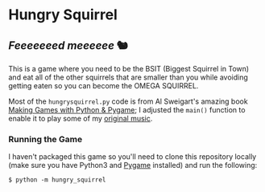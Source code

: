 # Hungry Squirrel
## *Feeeeeeed meeeeee* 🐿️

This is a game where you need to be the BSIT (Biggest Squirrel in Town) and eat all of the other squirrels that are smaller than you while avoiding getting eaten so you can become the OMEGA SQUIRREL.

Most of the `hungrysquirrel.py` code is from Al Sweigart's amazing book [Making Games with Python & Pygame](https://inventwithpython.com/pygame/); I adjusted the `main()` function to enable it to play some of my [original music](https://soundcloud.com/beeankha/tracks).

### Running the Game

I haven't packaged this game so you'll need to clone this repository locally (make sure you have Python3 and [Pygame](https://www.pygame.org/docs/) installed) and run the following:

```
$ python -m hungry_squirrel
```
